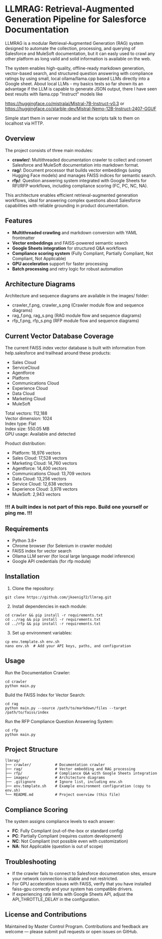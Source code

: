 # LLMRAG: Retrieval-Augmented Generation Pipeline for Salesforce Documentation

LLMRAG is a modular Retrieval-Augmented Generation (RAG) system designed to automate the collection, processing, and querying of Salesforce and MuleSoft documentation, but it can easly used to crawl any other platform as long vaild and solid information is available on the web. 

The system enables high-quality, offline-ready markdown generation, vector-based search, and structured question answering with compliance ratings by using small, local ollama/llama.cpp based LLMs directly into a Google sheet. About local LLMs - my basics tests so far shown its an advantage if the LLM is capable to generate JSON output, there I have seen best results with llama.cpp "Instruct" models like

https://huggingface.co/mistralai/Mistral-7B-Instruct-v0.3 
or 
https://huggingface.co/starble-dev/Mistral-Nemo-12B-Instruct-2407-GGUF

Simple start them in server mode and let the scripts talk to them on localhost via HTTP. 

## Overview

The project consists of three main modules:

- **crawler/**: Multithreaded documentation crawler to collect and convert Salesforce and MuleSoft documentation into markdown format.
- **rag/**: Document processor that builds vector embeddings (using Hugging Face models) and manages FAISS indices for semantic search.
- **rfp/**: Question answering system integrated with Google Sheets for RFI/RFP workflows, including compliance scoring (FC, PC, NC, NA).

This architecture enables efficient retrieval-augmented generation workflows, ideal for answering complex questions about Salesforce capabilities with reliable grounding in product documentation.

## Features

- **Multithreaded crawling** and markdown conversion with YAML frontmatter
- **Vector embeddings** and FAISS-powered semantic search
- **Google Sheets integration** for structured Q&A workflows
- **Compliance scoring system** (Fully Compliant, Partially Compliant, Not Compliant, Not Applicable)
- **GPU acceleration** support for faster processing
- **Batch processing** and retry logic for robust automation

## Architecture Diagrams

Architecture and sequence diagrams are available in the images/ folder:

- crawler_f.png, crawler_s.png (Crawler module flow and sequence diagrams)
- rag_f.png, rag_s.png (RAG module flow and sequence diagrams)
- rfp_f.png, rfp_s.png (RFP module flow and sequence diagrams)

## Current Vector Database Coverage

The current FAISS index vector database is built with information from help.salesforce and trailhead around these products:

- Sales Cloud
- ServiceCloud
- Agentforce
- Platform
- Communications Cloud
- Experience Cloud
- Data Cloud
- Marketing Cloud
- MuleSoft

Total vectors: 112,188  
Vector dimension: 1024  
Index type: Flat  
Index size: 550.05 MB  
GPU usage: Available and detected

Product distribution:
  - Platform: 18,976 vectors
  - Sales Cloud: 17,528 vectors
  - Marketing Cloud: 14,760 vectors
  - Agentforce: 14,400 vectors
  - Communications Cloud: 13,709 vectors
  - Data Cloud: 13,256 vectors
  - Service Cloud: 12,638 vectors
  - Experience Cloud: 3,978 vectors
  - MuleSoft: 2,943 vectors

### !!! A built index is not part of this repo. Build one yourself or ping me. !!! 

## Requirements

- Python 3.8+
- Chrome browser (for Selenium in crawler module)
- FAISS index for vector search
- Ollama LLM server (for local large language model inference)
- Google API credentials (for rfp module)

## Installation

1. Clone the repository:
```
git clone https://github.com/jkoenig72/llmrag.git
```

2. Install dependencies in each module:
```
cd crawler && pip install -r requirements.txt
cd ../rag && pip install -r requirements.txt
cd ../rfp && pip install -r requirements.txt
```

3. Set up environment variables:
```
cp env.template.sh env.sh
nano env.sh  # Add your API keys, paths, and configuration
```

## Usage

Run the Documentation Crawler:
```
cd crawler
python main.py
```

Build the FAISS Index for Vector Search:
```
cd rag
python main.py --source /path/to/markdown/files --target /path/to/faiss/index
```

Run the RFP Compliance Question Answering System:
```
cd rfp
python main.py
```

## Project Structure

```
llmrag/
├── crawler/           # Documentation crawler
├── rag/               # Vector embedding and RAG processing
├── rfp/               # Compliance Q&A with Google Sheets integration
├── images/            # Architecture diagrams
├── .gitignore         # Ignore list, including env.sh
├── env.template.sh    # Example environment configuration (copy to env.sh)
└── README.md          # Project overview (this file)
```

## Compliance Scoring

The system assigns compliance levels to each answer:

- **FC**: Fully Compliant (out-of-the-box or standard config)
- **PC**: Partially Compliant (requires custom development)
- **NC**: Not Compliant (not possible even with customization)
- **NA**: Not Applicable (question is out of scope)

## Troubleshooting

- If the crawler fails to connect to Salesforce documentation sites, ensure your network connection is stable and not restricted.
- For GPU acceleration issues with FAISS, verify that you have installed faiss-gpu correctly and your system has compatible drivers.
- If experiencing rate limits with Google Sheets API, adjust the API_THROTTLE_DELAY in the configuration.

## License and Contributions

Maintained by Master Control Program. Contributions and feedback are welcome — please submit pull requests or open issues on GitHub.
